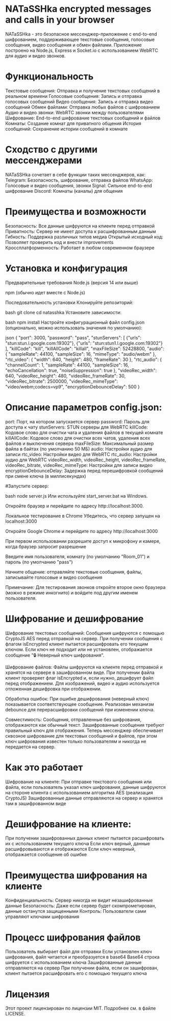 ﻿# NATaSSHka encrypted messages and calls in your browser
NATaSSHka - это безопасное мессенджер-приложение с end-to-end шифрованием, поддерживающее текстовые сообщения, голосовые сообщения, видео сообщения и обмен файлами. Приложение построено на Node.js, Express и Socket.io с использованием WebRTC для аудио и видео звонков.

# Функциональность
Текстовые сообщения: Отправка и получение текстовых сообщений в реальном времени
Голосовые сообщения: Запись и отправка голосовых сообщений
Видео сообщения: Запись и отправка видео сообщений
Обмен файлами: Отправка любых файлов с шифрованием
Аудио и видео звонки: WebRTC звонки между пользователями
Шифрование: End-to-end шифрование текстовых сообщений и файлов
Комнаты: Создание комнат для приватного общения
История сообщений: Сохранение истории сообщений в комнате

# Сходство с другими мессенджерами
NATaSSHka сочетает в себе функции таких мессенджеров, как:
Telegram: Безопасность, шифрование, отправка файлов
WhatsApp: Голосовые и видео сообщения, звонки
Signal: Сильное end-to-end шифрование
Discord: Комнаты (каналы) для общения

# Преимущества и возможности
Безопасность: Все данные шифруются на клиенте перед отправкой
Приватность: Сервер не имеет доступа к расшифрованным данным
Гибкость: Поддержка различных типов медиа
Открытый исходный код: Позволяет проверить код и внести improvements
Кроссплатформенность: Работает в любом современном браузере

# Установка и конфигурация
Предварительные требования
Node.js (версия 14 или выше)

npm (обычно идет вместе с Node.js)

Последовательность установки
Клонируйте репозиторий:

bash
git clone <repository-url>
cd natasshka
Установите зависимости:

bash
npm install
Настройте конфигурационный файл config.json (опционально, можно использовать значения по умолчанию):

json
{
  "port": 3000,
  "password": "pass",
  "stunServers": [
    {"urls": "stun:stun.l.google.com:19302"},
    {"urls": "stun:stun1.l.google.com:19302"}
  ],
  "killCode": "kill",
  "killAllCode": "killall",
  "maxFileSize": 52428800,
  "audio": {
    "sampleRate": 44100,
    "sampleSize": 16,
    "mimeType": "audio/webm"
  },
  "rtc_video": {
    "width": 640,
    "height": 480,
    "frameRate": 30
  },
  "rtc_audio": {
    "channelCount": 1,
    "sampleRate": 44100,
    "sampleSize": 16,
    "echoCancellation": true,
    "noiseSuppression": true
  },
  "videoRec_width": 640,
  "videoRec_height": 480,
  "videoRec_frameRate": 30,
  "videoRec_bitrate": 2500000,
  "videoRec_mimeType": "video/webm;codecs=vp9",
  "encryptionDebounceDelay": 500
}
# Описание параметров config.json:
port: Порт, на котором запускается сервер
password: Пароль для доступа к чату
stunServers: STUN серверы для WebRTC
killCode: Кодовое слово для очистки чата и удаления файлов в текущей комнате
killAllCode: Кодовое слово для очистки всех чатов, удаления всех файлов и выключения сервера
maxFileSize: Максимальный размер файла в байтах (по умолчанию 50 МБ)
audio: Настройки аудио для записи
rtc_video: Настройки видео для WebRTC
rtc_audio: Настройки аудио для WebRTC
videoRec_width, videoRec_height, videoRec_frameRate, videoRec_bitrate, videoRec_mimeType: Настройки для записи видео
encryptionDebounceDelay: Задержка перед перешифровкой сообщений при смене ключа (в миллисекундах)

#Запустите сервер:

bash
node server.js
Или используйте start_server.bat на Windows.

Откройте браузер и перейдите по адресу http://localhost:3000.

Локальное тестирование в Chrome
Убедитесь, что сервер запущен на localhost:3000

Откройте Google Chrome и перейдите по адресу http://localhost:3000

При первом использовании разрешите доступ к микрофону и камере, когда браузер запросит разрешение

Введите имя пользователя, комнату (по умолчанию "Room_01") и пароль (по умолчанию "pass")

Начните общение: отправляйте текстовые сообщения, файлы, записывайте голосовые и видео сообщения

Примечание: Для тестирования звонков откройте второе окно браузера (можно в режиме инкогнито) и войдите под другим именем пользователя.

# Шифрование и дешифрование

Шифрование текстовых сообщений:
Сообщения шифруются с помощью CryptoJS AES перед отправкой на сервер.
При получении сообщения с флагом isEncrypted клиент пытается расшифровать его текущим ключом.
Если ключ не подходит или не установлен, отображается сообщение "🔒 Неверный ключ шифрования".

Шифрование файлов:
Файлы шифруются на клиенте перед отправкой и хранятся на сервере в зашифрованном виде.
При получении файла клиент проверяет флаг isEncrypted и, если нужно, дешифрует файл перед отображением.
Для изображений, видео и аудио используется отложенная дешифровка при отображении.

Обработка ошибок:
При ошибке дешифрования (неверный ключ) показывается соответствующее сообщение.
Реализован механизм debounce для перерасшифровки сообщений при изменении ключа.

Совместимость:
Сообщения, отправленные без шифрования, отображаются как обычный текст.
Зашифрованные сообщения требуют правильный ключ для отображения.
Теперь мессенджер обеспечивает сквозное шифрование для текстовых сообщений и файлов, при этом ключ шифрования известен только пользователям и никогда не передается на сервер.

# Как это работает
Шифрование на клиенте:
При отправке текстового сообщения или файла, если пользователь указал ключ шифрования, данные шифруются на стороне клиента с использованием алгоритма AES (реализация CryptoJS)
Зашифрованные данные отправляются на сервер и хранятся там в зашифрованном виде

# Дешифрование на клиенте:
При получении зашифрованных данных клиент пытается расшифровать их с использованием текущего ключа
Если ключ верный, данные расшифровываются и отображаются
Если ключ неверный, отображается сообщение об ошибке

# Преимущества шифрования на клиенте
Конфиденциальность: Сервер никогда не видит незашифрованные данные
Безопасность: Даже если сервер будет скомпрометирован, данные останутся защищенными
Контроль: Пользователи сами управляют ключами шифрования

# Процесс шифрования файлов
Пользователь выбирает файл для отправки
Если установлен ключ шифрования, файл читается и преобразуется в base64
Base64 строка шифруется с использованием ключа
Зашифрованные данные отправляются на сервер
При получении файла, если он зашифрован, клиент пытается расшифровать его с помощью текущего ключа

# Лицензия
Этот проект лицензирован по лицензии MIT. Подробнее см. в файле LICENSE.
